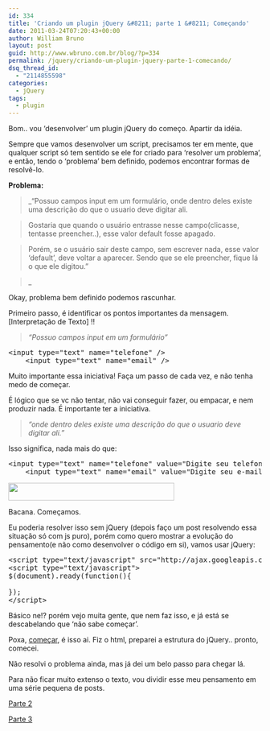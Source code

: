 ```yaml
---
id: 334
title: 'Criando um plugin jQuery &#8211; parte 1 &#8211; Começando'
date: 2011-03-24T07:20:43+00:00
author: William Bruno
layout: post
guid: http://www.wbruno.com.br/blog/?p=334
permalink: /jquery/criando-um-plugin-jquery-parte-1-comecando/
dsq_thread_id:
  - "2114855598"
categories:
  - jQuery
tags:
  - plugin
---
```

Bom.. vou &#8216;desenvolver&#8217; um plugin jQuery do começo. Apartir da idéia.

Sempre que vamos desenvolver um script, precisamos ter em mente, que qualquer script só tem sentido se ele for criado para &#8216;resolver um problema&#8217;, e então, tendo o &#8216;problema&#8217; bem definido, podemos encontrar formas de resolvê-lo.

**Problema:**

> _&#8220;Possuo campos input em um formulário, onde dentro deles existe uma descrição do que o usuario deve digitar ali.
  
> Gostaria que quando o usuário entrasse nesse campo(clicasse, tentasse preencher..), esse valor default fosse apagado.
  
> Porém, se o usuário sair deste campo, sem escrever nada, esse valor &#8216;default&#8217;, deve voltar a aparecer. Sendo que se ele preencher, fique lá o que ele digitou.&#8221;
  
>_ 

<!--more-->

Okay, problema bem definido podemos rascunhar.
  
Primeiro passo, é identificar os pontos importantes da mensagem. [Interpretação de Texto] !!

> _&#8220;Possuo campos input em um formulário&#8221;_

<pre name="code" class="html">&lt;input type="text" name="telefone" />
	&lt;input type="text" name="email" />
</pre>

Muito importante essa iniciativa! Faça um passo de cada vez, e não tenha medo de começar.
  
É lógico que se vc não tentar, não vai conseguir fazer, ou empacar, e nem produzir nada. É importante ter a iniciativa.

> _&#8220;onde dentro deles existe uma descrição do que o usuario deve digitar ali.&#8221;_

Isso significa, nada mais do que:

<pre name="code" class="html">&lt;input type="text" name="telefone" value="Digite seu telefone" />
	&lt;input type="text" name="email" value="Digite seu e-mail" />
</pre>

[<img src="http://wbruno.com.br/wp-content/uploads/2011/03/Screen-shot-2011-03-23-at-2.28.35-PM.png" alt="" title="Screen shot 2011-03-23 at 2.28.35 PM" width="330" height="35" class="aligncenter size-full wp-image-335" srcset="http://wbruno.com.br/wp-content/uploads/2011/03/Screen-shot-2011-03-23-at-2.28.35-PM.png 330w, http://wbruno.com.br/wp-content/uploads/2011/03/Screen-shot-2011-03-23-at-2.28.35-PM-300x31.png 300w" sizes="(max-width: 330px) 100vw, 330px" />](http://wbruno.com.br/wp-content/uploads/2011/03/Screen-shot-2011-03-23-at-2.28.35-PM.png)

Bacana. Começamos.
  
Eu poderia resolver isso sem jQuery (depois faço um post resolvendo essa situação só com js puro), porém como quero mostrar a evolução do pensamento(e não como desenvolver o código em si), vamos usar jQuery:

<pre name="code" class="javascript">&lt;script type="text/javascript" src="http://ajax.googleapis.com/ajax/libs/jquery/1.5.1/jquery.min.js">&lt;/script>
&lt;script type="text/javascript">
$(document).ready(function(){

});
&lt;/script>
</pre>

Básico ne!? porém vejo muita gente, que nem faz isso, e já está se descabelando que &#8216;não sabe começar&#8217;.
  
Poxa, <u>começar</u>, é isso ai. Fiz o html, preparei a estrutura do jQuery.. pronto, comecei.

Não resolvi o problema ainda, mas já dei um belo passo para chegar lá.
  
Para não ficar muito extenso o texto, vou dividir esse meu pensamento em uma série pequena de posts.

[Parte 2](http://www.wbruno.com.br/2011/03/25/criando-um-plugin-jquery-parte-2-codificando/)
  
[Parte 3](http://www.wbruno.com.br/2011/03/26/criando-um-plugin-jquery-parte-3-otimizando/)